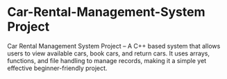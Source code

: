 # Car-Rental-Management-System Project
Car Rental Management System Project – A C++ based system that allows users to view available cars, book cars, and return cars. It uses arrays, functions, and file handling to manage records, making it a simple yet effective beginner-friendly project.

